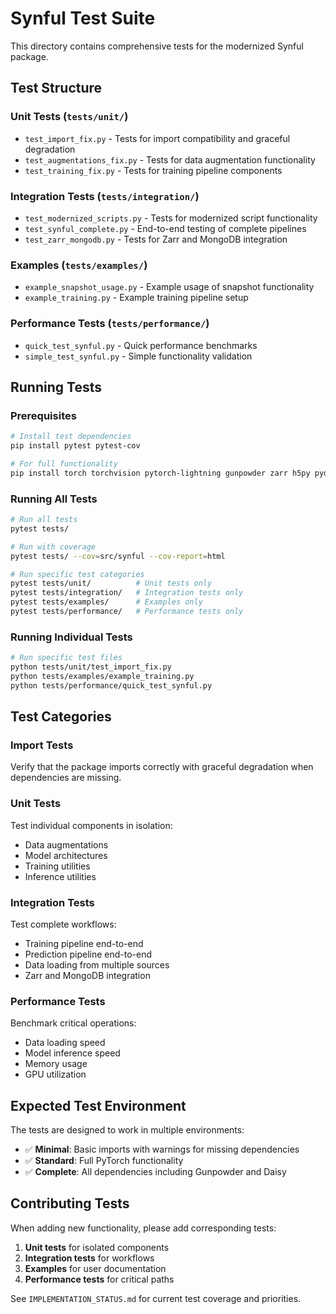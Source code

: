 # Synful Test Suite

This directory contains comprehensive tests for the modernized Synful package.

## Test Structure

### Unit Tests (`tests/unit/`)
- `test_import_fix.py` - Tests for import compatibility and graceful degradation
- `test_augmentations_fix.py` - Tests for data augmentation functionality
- `test_training_fix.py` - Tests for training pipeline components

### Integration Tests (`tests/integration/`)
- `test_modernized_scripts.py` - Tests for modernized script functionality
- `test_synful_complete.py` - End-to-end testing of complete pipelines
- `test_zarr_mongodb.py` - Tests for Zarr and MongoDB integration

### Examples (`tests/examples/`)
- `example_snapshot_usage.py` - Example usage of snapshot functionality
- `example_training.py` - Example training pipeline setup

### Performance Tests (`tests/performance/`)
- `quick_test_synful.py` - Quick performance benchmarks
- `simple_test_synful.py` - Simple functionality validation

## Running Tests

### Prerequisites
```bash
# Install test dependencies
pip install pytest pytest-cov

# For full functionality
pip install torch torchvision pytorch-lightning gunpowder zarr h5py pydantic
```

### Running All Tests
```bash
# Run all tests
pytest tests/

# Run with coverage
pytest tests/ --cov=src/synful --cov-report=html

# Run specific test categories
pytest tests/unit/          # Unit tests only
pytest tests/integration/   # Integration tests only
pytest tests/examples/      # Examples only
pytest tests/performance/   # Performance tests only
```

### Running Individual Tests
```bash
# Run specific test files
python tests/unit/test_import_fix.py
python tests/examples/example_training.py
python tests/performance/quick_test_synful.py
```

## Test Categories

### Import Tests
Verify that the package imports correctly with graceful degradation when dependencies are missing.

### Unit Tests
Test individual components in isolation:
- Data augmentations
- Model architectures  
- Training utilities
- Inference utilities

### Integration Tests
Test complete workflows:
- Training pipeline end-to-end
- Prediction pipeline end-to-end
- Data loading from multiple sources
- Zarr and MongoDB integration

### Performance Tests
Benchmark critical operations:
- Data loading speed
- Model inference speed
- Memory usage
- GPU utilization

## Expected Test Environment

The tests are designed to work in multiple environments:
- ✅ **Minimal**: Basic imports with warnings for missing dependencies
- ✅ **Standard**: Full PyTorch functionality
- ✅ **Complete**: All dependencies including Gunpowder and Daisy

## Contributing Tests

When adding new functionality, please add corresponding tests:
1. **Unit tests** for isolated components
2. **Integration tests** for workflows
3. **Examples** for user documentation
4. **Performance tests** for critical paths

See `IMPLEMENTATION_STATUS.md` for current test coverage and priorities.